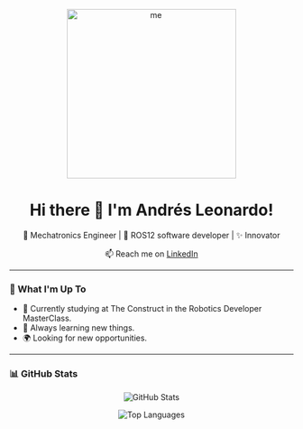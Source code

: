 <p align="center">
  <img src="me.jpg" width="300" alt="me">
</p>

<h1 align="center">Hi there 👋 I'm Andrés Leonardo!</h1>

<p align="center">
  🚀 Mechatronics Engineer | 🧠 ROS12 software developer | ✨ Innovator
</p>

<p align="center">
  📫 Reach me on <a href="www.linkedin.com/in/andrés-leonardo/">LinkedIn</a>
</p>

---

### 🌟 What I'm Up To

- 🔭 Currently studying at The Construct in the Robotics Developer MasterClass.
- 🌱 Always learning new things.
- 🌍 Looking for new opportunities.

---

### 📊 GitHub Stats

<p align="center">
  <img src="https://github-readme-stats.vercel.app/api?username=Andy-Leo10&show_icons=true&theme=dark&rank_icon=github" alt="GitHub Stats">
</p>

<p align="center">
  <img src="https://github-readme-stats.vercel.app/api/top-langs/?username=Andy-Leo10&layout=compact&theme=dark" alt="Top Languages">
</p>

<!--
**Andy-Leo10/Andy-Leo10** is a ✨ _special_ ✨ repository because its `README.md` (this file) appears on your GitHub profile.

Here are some ideas to get you started:

- 🔭 I’m currently working on ...
- 🌱 I’m currently learning ...
- 👯 I’m looking to collaborate on ...
- 🤔 I’m looking for help with ...
- 💬 Ask me about ...
- 📫 How to reach me: ...
- 😄 Pronouns: ...
- ⚡ Fun fact: ...
-->
